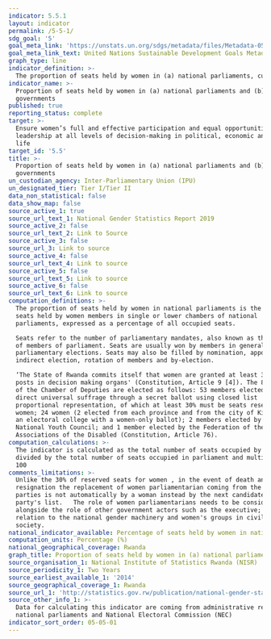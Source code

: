 ```yaml
---
indicator: 5.5.1
layout: indicator
permalink: /5-5-1/
sdg_goal: '5'
goal_meta_link: 'https://unstats.un.org/sdgs/metadata/files/Metadata-05-05-01.pdf'
goal_meta_link_text: United Nations Sustainable Development Goals Metadata (PDF 4.0 MB)
graph_type: line
indicator_definition: >-
  The proportion of seats held by women in (a) national parliaments, currently as at 1 February of reporting year, is currently measured   as the number of seats held by women members in single or lower chambers of national parliaments, expressed as a percentage of all       occupied seats. National parliaments can be bicameral or unicameral. This indicator covers the single chamber in unicameral             parliaments and the lower chamber in bicameral parliaments. It does not cover the upper chamber of bicameral parliaments. Seats are     usually won by members in general parliamentary elections. Seats may also be filled by nomination, appointment, indirect election,       rotation of members and byelection. Seats refer to the number of parliamentary mandates, or the number of members of parliament. 
indicator_name: >-
  Proportion of seats held by women in (a) national parliaments and (b) local
  governments
published: true
reporting_status: complete
target: >-
  Ensure women’s full and effective participation and equal opportunities for
  leadership at all levels of decision-making in political, economic and public
  life
target_id: '5.5'
title: >-
  Proportion of seats held by women in (a) national parliaments and (b) local
  governments
un_custodian_agency: Inter-Parliamentary Union (IPU)
un_designated_tier: Tier I/Tier II
data_non_statistical: false
data_show_map: false
source_active_1: true
source_url_text_1: National Gender Statistics Report 2019
source_active_2: false
source_url_text_2: Link to Source
source_active_3: false
source_url_3: Link to source
source_active_4: false
source_url_text_4: Link to source
source_active_5: false
source_url_text_5: Link to source
source_active_6: false
source_url_text_6: Link to source
computation_definitions: >-
  The proportion of seats held by women in national parliaments is the number of
  seats held by women members in single or lower chambers of national
  parliaments, expressed as a percentage of all occupied seats.

  Seats refer to the number of parliamentary mandates, also known as the number
  of members of parliament. Seats are usually won by members in general
  parliamentary elections. Seats may also be filled by nomination, appointment,
  indirect election, rotation of members and by-election.

  ‘The State of Rwanda commits itself that women are granted at least 30 % of
  posts in decision making organs' (Constitution, Article 9 [4]). The 80 members
  of the Chamber of Deputies are elected as follows: 53 members elected by
  direct universal suffrage through a secret ballot using closed list
  proportional representation, of which at least 30% must be seats reserved for
  women; 24 women (2 elected from each province and from the city of Kigali by
  an electoral college with a women-only ballot); 2 members elected by the
  National Youth Council; and 1 member elected by the Federation of the
  Associations of the Disabled (Constitution, Article 76).
computation_calculations: >-
  The indicator is calculated as the total number of seats occupied by women
  divided by the total number of seats occupied in parliament and multiplied by
  100 
comments_limitations: >-
  Unlike the 30% of reserved seats for women , in the event of death and
  resignation the replacement of women parliamentarian coming from the political
  parties is not automatically by a woman instead by the next candidate in the
  party's list.   The role of women parliamentarians needs to be considered
  alongside the role of other government actors such as the executive; and in
  relation to the national gender machinery and women's groups in civil
  society. 
national_indicator_available: Percentage of seats held by women in national parliament
computation_units: Percentage (%)
national_geographical_coverage: Rwanda
graph_title: Proportion of seats held by women in (a) national parliaments and (b) local governments
source_organisation_1: National Institute of Statistics Rwanda (NISR)
source_periodicity_1: Two Years
source_earliest_available_1: '2014'
source_geographical_coverage_1: Rwanda
source_url_1: 'http://statistics.gov.rw/publication/national-gender-statistics-report-2019'
source_other_info_1: >-
  Data for calculating this indicator are coming from administrative records of
  national parliaments and National Electoral Commission (NEC)
indicator_sort_order: 05-05-01
---
```

